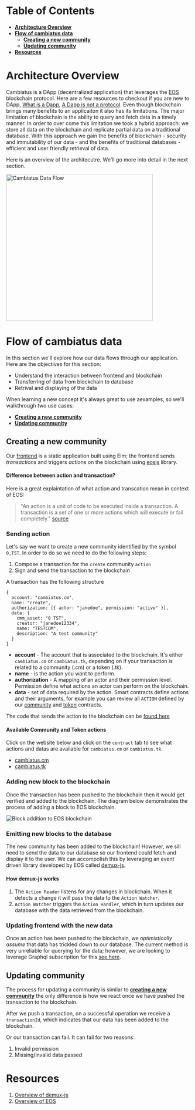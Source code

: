 # Table of Contents
- **[Architecture Overview](#Architecture-Overview)**
- **[Flow of cambiatus data](#Flow-of-cambiatus-data)**
  - **[Creating a new community](#Creating-a-new-community)**
  - **[Updating community](#Updating-community)**
- **[Resources](#Resources)**

# Architecture Overview
Cambiatus is a DApp (decentralized application) that leverages the [EOS](https://training.eos.io/) blockchain protocol. Here are a few resources to checkout if you are new to DApp, [What is a Dapp](https://www.freecodecamp.org/news/what-is-a-dapp-a-guide-to-ethereum-dapps/), [A Dapp is not a protocol](https://medium.com/proof-systems/a-dapp-is-not-a-protocol-824411a55582).
Even though blockchain brings many benefits to an applicaiton it also has its limitations. The major limitation of blockchain is the ability to query and fetch data in a timely manner. In order to over come this limitation we took a hybrid approach: we store all data on the blockchain and replicate partial data on a traditional database. With this approach we gain the benefits of blockchain - security and immutability of our data - and the benefits of traditional databases - efficient and user friendly retrieval of data.

Here is an overview of the architecutre. We'll go more into detail in the next section.

<img src='https://lucid.app/publicSegments/view/7655c9e8-d9ad-4d1f-8da1-46a110e255e4/image.png' height='400' alt='Cambiatus Data Flow' />

# Flow of cambiatus data 
In this section we'll explore how our data flows through our application. Here are the objectives for this section:

* Understand the interaction between frontend and blockchain
* Transferring of data from blockchain to database
* Retrival and displaying of the data

When learning a new concept it's always great to use aexamples, so we'll walkthrough two use cases:
- **[Creating a new community](#Creating-a-new-community)**
- **[Updating community](#Updating-community)**

## Creating a new community
Our [frontend](https://github.com/cambiatus/frontend) is a static application built using Elm; the frontend sends *transactions* and triggers *actions* on the blockchain using [eosjs](https://github.com/EOSIO/eosjs) library. 

#### Difference between action and transaction?
Here is a great explaintation of what action and transcation mean in context of EOS:
> "An action is a unit of code to be executed inside a transaction. A transaction is a set of one or more actions which will execute or fail completely." [source](https://forum.ivanontech.com/t/reading-assignment-eos-basics/3085/6)

### Sending action
Let's say we want to create a new community identified by the symbol `0,TST`. In order to do so we need to do the following steps:

1. Compose a transaction for the `create` community `action`
2. Sign and send the transaction to the blockchain

A transaction has the following structure
```
{
  account: "cambiatus.cm",
  name: "create",
  authorization: [{ actor: "janedoe", permission: "active" }],
  data: {
    cmm_asset: "0 TST",
    creator: "janedoe12334",
    name: "TESTCOM",
    description: "A test community"
  }
}
```

* **account** - The account that is associated to the blockchain. It's either `cambiatus.cm` or `cambiatus.tk`, depending on if your transaction is related to a community (.cm) or a token (.tk).
* **name** - is the action you want to perform.
* **authorization** - A mapping of an actor and their permission level. Permission define what actions an actor can perform on the blockchain.
* **data** - set of data required by the action. Smart contracts define actions and their arguments, for example you can review all `ACTION` defined by our [community](https://github.com/cambiatus/contracts/blob/57b0fc896f8d710f774d5b5f862bc33c0fe4a890/community/community.hpp#L165) and [token](https://github.com/cambiatus/contracts/blob/57b0fc896f8d710f774d5b5f862bc33c0fe4a890/token/token.hpp#L50) contracts.

The code that sends the action to the blockchain can be [found here](https://github.com/cambiatus/frontend/blob/16908faf461329c2f165c0bd47ca69aa7371a95e/src/index.js#L450)

#### Available Community and Token actions
Click on the website below and click on the `contract` tab to see what actions and datas are available for `cambiatus.cm` or `cambiatus.tk`. 
* [cambiatus.cm](https://local.bloks.io/account/cambiatus.cm?nodeUrl=http%3A%2F%2Fstaging.cambiatus.io&coreSymbol=SYS&systemDomain=eosio&loadContract=true&tab=Tables&account=cambiatus.cm&scope=cambiatus.cm&limit=100)
* [cambiatus.tk](https://local.bloks.io/account/cambiatus.tk?nodeUrl=http%3A%2F%2Fstaging.cambiatus.io&coreSymbol=SYS&systemDomain=eosio)

### Adding new block to the blockchain
Once the transaction has been pushed to the blockchain then it would get verified and added to the blockchain. The diagram below demonstrates the process of adding a block to EOS blockchain.

![Block addition to EOS blockchain](https://raw.githubusercontent.com/cambiatus/backend/architecture-deep-dive/.github/block_addition.png)

### Emitting new blocks to the database
The new community has been added to the blockchain! However, we sill need to send the data to our database so our frontend could fetch and display it to the user. We can accompolish this by leveraging an event driven library developed by EOS called [demux-js](https://github.com/EOSIO/demux-js-eos).

#### How demux-js works
1. The `Action Reader` listens for any changes in blockchain. When it detects a change it will pass the data to the `Action Watcher`.
2. `Action Watcher` triggers the `Action Handler`, which in turn updates our database with the data retrieved from the blockchain.

### Updating frontend with the new data
Once an action has been pushed to the blockchain, we *optimistically assume* that data has trickled down to our database. The current method is very unreliable for querying for the data; however, we are looking to leverage Graphql subscription for this [see here](https://github.com/cambiatus/backend/issues/148).

## Updating community
The process for updating a community is similar to **[creating a new community](#Creating-a-new-community)** the only difference is how we react once we have pushed the transaction to the blockchain.

After we push a transaction, on a successful operation we receive a `transactionId`, which indicates that our data has been added to the blockchain. 

Or our transaction can fail. It can fail for two reasons:
1. Invalid permission
2. Missing/invalid data passed

# Resources
1. [Overview of demux-js](https://medium.com/eosio/introducing-demux-deterministic-databases-off-chain-verified-by-the-eosio-blockchain-bd860c49b017)
2. [Overview of EOS](https://training.eos.io/courses/introduction-to-eosio-non-technical) 
